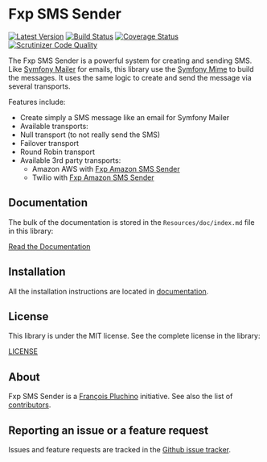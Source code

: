 Fxp SMS Sender
==============

[![Latest Version](https://img.shields.io/packagist/v/fxp/sms-sender.svg)](https://packagist.org/packages/fxp/sms-sender)
[![Build Status](https://img.shields.io/travis/fxpio/fxp-sms-sender/master.svg)](https://travis-ci.org/fxpio/fxp-sms-sender)
[![Coverage Status](https://img.shields.io/coveralls/fxpio/fxp-sms-sender/master.svg)](https://coveralls.io/r/fxpio/fxp-sms-sender?branch=master)
[![Scrutinizer Code Quality](https://img.shields.io/scrutinizer/g/fxpio/fxp-sms-sender/master.svg)](https://scrutinizer-ci.com/g/fxpio/fxp-sms-sender?branch=master)

The Fxp SMS Sender is a powerful system for creating and sending SMS. Like
[Symfony Mailer](https://symfony.com/doc/current/mailer.html) for emails, this library
use the [Symfony Mime](https://symfony.com/doc/current/components/mime.html) to build the
messages. It uses the same logic to create and send the message via several transports.

Features include:

- Create simply a SMS message like an email for Symfony Mailer
- Available transports:
 - Null transport (to not really send the SMS)
 - Failover transport
 - Round Robin transport
- Available 3rd party transports:
  - Amazon AWS with [Fxp Amazon SMS Sender](https://github.com/fxpio/fxp-amazon-sms-sender)
  - Twilio with [Fxp Amazon SMS Sender](https://github.com/fxpio/fxp-twilio-sms-sender)

Documentation
-------------

The bulk of the documentation is stored in the `Resources/doc/index.md`
file in this library:

[Read the Documentation](Resources/doc/index.md)

Installation
------------

All the installation instructions are located in [documentation](Resources/doc/index.md).

License
-------

This library is under the MIT license. See the complete license in the library:

[LICENSE](LICENSE)

About
-----

Fxp SMS Sender is a [François Pluchino](https://github.com/francoispluchino) initiative.
See also the list of [contributors](https://github.com/fxpio/fxp-sms-sender/graphs/contributors).

Reporting an issue or a feature request
---------------------------------------

Issues and feature requests are tracked in the [Github issue tracker](https://github.com/fxpio/fxp-sms-sender/issues).
